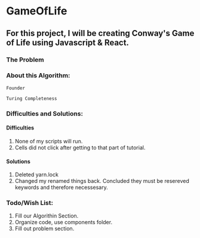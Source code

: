 # GameOfLife

## For this project, I will be creating Conway's Game of Life using Javascript & React.

### The Problem

### About this Algorithm:

    Founder

    Turing Completeness

### Difficulties and Solutions:

#### Difficulties

1. None of my scripts will run.
2. Cells did not click after getting to that part of tutorial.

#### Solutions

1. Deleted yarn.lock
2. Changed my renamed things back. Concluded they must be resereved keywords and therefore necessesary.

### Todo/Wish List:

1. Fill our Algorithin Section.
2. Organize code, use components folder.
3. Fill out problem section.
